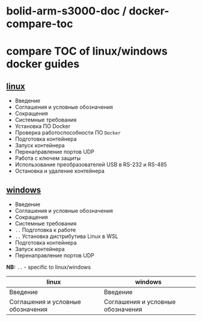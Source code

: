 # bolid-arm-s3000-doc / docker-compare-toc

# compare TOC of linux/windows docker guides



## [linux](docker-linux.md)
- Введение
- Соглашения и условные обозначения
- Сокращения
- Системные требования
- Установка ПО Docker
- Проверка работоспособности ПО `Docker`
- Подготовка контейнера
- Запуск контейнера
- Перенаправление портов UDP
- Работа с ключем защиты
- Использование преобразователей USB в RS-232 и RS-485
- Остановка и удаление контейнера

## [windows](docker-windows.md)
- Введение
- Соглашения и условные обозначения
- Сокращения
- Системные требования
- `..` Подготовка к работе
- `..` Установка дистрибутива Linux в WSL
- Подготовка контейнера
- Запуск контейнера
- Перенаправление портов UDP

**NB:** `..` - specific to linux/windows

linux                             | windows
----------------------------------|----------------------------------
Введение                          | Введение
Соглашения и условные обозначения | Соглашения и условные обозначения

